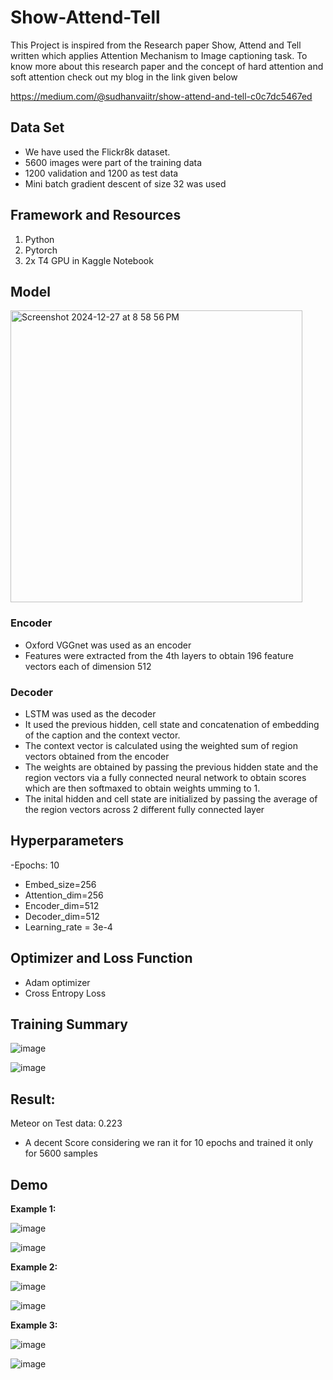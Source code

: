 # Show-Attend-Tell

This Project is inspired from the Research paper Show, Attend and Tell written which applies Attention Mechanism to Image captioning task. To know more about this research paper and the concept of hard attention and soft attention check out my blog 
in the link given below

https://medium.com/@sudhanvaiitr/show-attend-and-tell-c0c7dc5467ed

## Data Set
- We have used the Flickr8k dataset.
- 5600 images were part of the training data
- 1200 validation and 1200 as test data
- Mini batch gradient descent of size 32 was used

## Framework and Resources
1. Python
2. Pytorch
3. 2x T4 GPU in Kaggle Notebook

## Model

<img width="467" alt="Screenshot 2024-12-27 at 8 58 56 PM" src="https://github.com/user-attachments/assets/bd24b043-dfdc-41a6-b6a1-715ef1ee55e6" />

### Encoder

- Oxford VGGnet was used as an encoder
- Features were extracted from the 4th layers to obtain 196 feature vectors each of dimension 512

### Decoder

- LSTM was used as the decoder
- It used the previous hidden, cell state and concatenation of embedding of the caption and the context vector.
- The context vector is calculated using the weighted sum of region vectors obtained from the encoder
- The weights are obtained by passing the previous hidden state and the region vectors via a fully connected neural network to obtain scores which are then softmaxed to obtain weights umming to 1.
- The inital hidden and cell state are initialized by passing the average of the region vectors across 2 different fully connected layer


## Hyperparameters

-Epochs: 10
- Embed_size=256
- Attention_dim=256
- Encoder_dim=512
- Decoder_dim=512
- Learning_rate = 3e-4

## Optimizer and Loss Function

- Adam optimizer
- Cross Entropy Loss

## Training Summary


 ![image](https://github.com/user-attachments/assets/61c2c92d-ded6-48cd-808f-a2f24d064aea)

 
 ![image](https://github.com/user-attachments/assets/b22b9077-b80d-42f3-8e21-c6415157e98f)


## Result:
Meteor on Test data: 0.223
- A decent Score considering we ran it for 10 epochs and trained it only for 5600 samples

## Demo

**Example 1:**

![image](https://github.com/user-attachments/assets/8bc9c690-1d9f-4aa2-ad76-6e095e0f4a87)

![image](https://github.com/user-attachments/assets/a09fe2a7-ce65-4d0e-b1db-56dcee10c603)



**Example 2:**

![image](https://github.com/user-attachments/assets/f85d853b-37bf-439f-bf50-19dda7ab73e4)

![image](https://github.com/user-attachments/assets/5890641b-f8b3-4448-8831-7d7f0234b882)




**Example 3:**

![image](https://github.com/user-attachments/assets/ffdaf72e-a3f3-44c7-b8e2-11cb18f6d747)

![image](https://github.com/user-attachments/assets/6b89c6fe-b7ec-466a-94cb-329c93794624)









 


